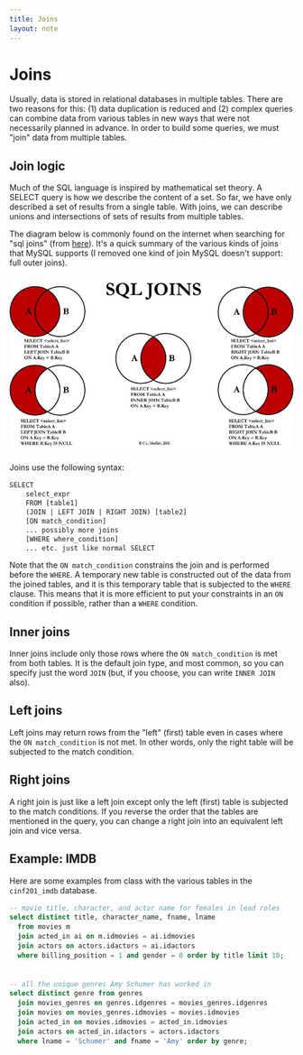 ```yaml
---
title: Joins
layout: note
---
```


# Joins

Usually, data is stored in relational databases in multiple tables. There are two reasons for this: (1) data duplication is reduced and (2) complex queries can combine data from various tables in new ways that were not necessarily planned in advance. In order to build some queries, we must "join" data from multiple tables.

## Join logic

Much of the SQL language is inspired by mathematical set theory. A SELECT query is how we describe the content of a set. So far, we have only described a set of results from a single table. With joins, we can describe unions and intersections of sets of results from multiple tables.

The diagram below is commonly found on the internet when searching for "sql joins" (from [here](http://www.codeproject.com/Articles/33052/Visual-Representation-of-SQL-Joins)). It's a quick summary of the various kinds of joins that MySQL supports (I removed one kind of join MySQL doesn't support: full outer joins).

![SQL Joins](/images/joins.jpg)

Joins use the following syntax:

~~~
SELECT
    select_expr
    FROM [table1]
    (JOIN | LEFT JOIN | RIGHT JOIN) [table2]
    [ON match_condition]
    ... possibly more joins
    [WHERE where_condition]
    ... etc. just like normal SELECT
~~~

Note that the `ON match_condition` constrains the join and is performed before the `WHERE`. A temporary new table is constructed out of the data from the joined tables, and it is this temporary table that is subjected to the `WHERE` clause. This means that it is more efficient to put your constraints in an `ON` condition if possible, rather than a `WHERE` condition.

## Inner joins

Inner joins include only those rows where the `ON match_condition` is met from both tables. It is the default join type, and most common, so you can specify just the word `JOIN` (but, if you choose, you can write `INNER JOIN` also).

## Left joins

Left joins may return rows from the "left" (first) table even in cases where the `ON match_condition` is not met. In other words, only the right table will be subjected to the match condition.

## Right joins

A right join is just like a left join except only the left (first) table is subjected to the match conditions. If you reverse the order that the tables are mentioned in the query, you can change a right join into an equivalent left join and vice versa.

## Example: IMDB

Here are some examples from class with the various tables in the `cinf201_imdb` database.

``` sql
-- movie title, character, and actor name for females in lead roles
select distinct title, character_name, fname, lname
  from movies m
  join acted_in ai on m.idmovies = ai.idmovies
  join actors on actors.idactors = ai.idactors
  where billing_position = 1 and gender = 0 order by title limit 10;


-- all the unique genres Amy Schumer has worked in
select distinct genre from genres
  join movies_genres on genres.idgenres = movies_genres.idgenres
  join movies on movies_genres.idmovies = movies.idmovies
  join acted_in on movies.idmovies = acted_in.idmovies
  join actors on acted_in.idactors = actors.idactors
  where lname = 'Schumer' and fname = 'Amy' order by genre;
```

